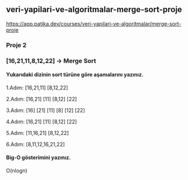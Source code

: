 ## veri-yapilari-ve-algoritmalar-merge-sort-proje
https://app.patika.dev/courses/veri-yapilari-ve-algoritmalar/merge-sort-proje

### Proje 2
### [16,21,11,8,12,22] -> Merge Sort

#### Yukarıdaki dizinin sort türüne göre aşamalarını yazınız.
1.Adım: [16,21,11] [8,12,22]

2.Adım: [16,21] [11] [8,12] [22]

3.Adım: [16] [21] [11] [8] [12] [22]

4.Adım: [16,21] [11] [8,12] [22]

5.Adım: [11,16,21] [8,12,22]

6.Adım: [8,11,12,16,21,22]


#### Big-O gösterimini yazınız.
O(nlogn)

